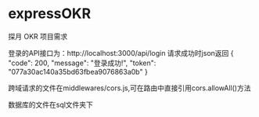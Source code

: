 # expressOKR
探月 OKR 项目需求

登录的API接口为：http://localhost:3000/api/login
请求成功时json返回
{
    "code": 200,
    "message": "登录成功!",
    "token": "077a30ac140a35bd63fbea9076863a0b"
}


跨域请求的文件在middlewares/cors.js,可在路由中直接引用cors.allowAll()方法

数据库的文件在sql文件夹下



